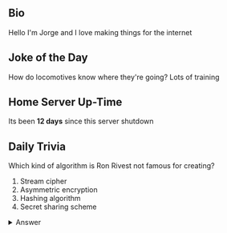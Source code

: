 ## Bio

Hello I'm Jorge and I love making things for the internet

## Joke of the Day

How do locomotives know where they're going? Lots of training

## Home Server Up-Time

Its been **12 days** since this server shutdown


## Daily Trivia

Which kind of algorithm is Ron Rivest not famous for creating?
 1. Stream cipher
 2. Asymmetric encryption
 3. Hashing algorithm
 4. Secret sharing scheme

<details>
  <summary>Answer</summary>
  Secret sharing scheme
</details>
